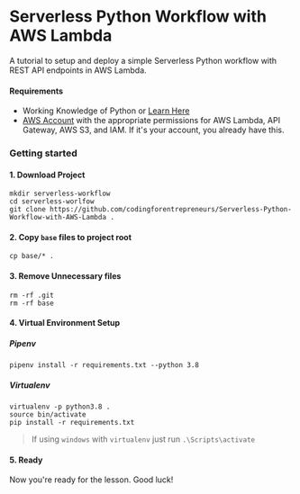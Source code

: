 # Serverless Python Workflow with AWS Lambda
A tutorial to setup and deploy a simple Serverless Python workflow with REST API endpoints in AWS Lambda.

#### Requirements
- Working Knowledge of Python or [Learn Here](https://cfe.sh/projects/30-days-python-38)
- [AWS Account](https://aws.amazon.com) with the appropriate permissions for AWS Lambda, API Gateway, AWS S3, and IAM. If it's your account, you already have this.


### Getting started

#### 1. Download Project
```
mkdir serverless-workflow
cd serverless-worlfow 
git clone https://github.com/codingforentrepreneurs/Serverless-Python-Workflow-with-AWS-Lambda .
```

#### 2. Copy `base` files to project root
```
cp base/* .
```


#### 3. Remove Unnecessary files
```
rm -rf .git
rm -rf base
```


#### 4. Virtual Environment Setup

##### Pipenv
```
pipenv install -r requirements.txt --python 3.8
```

##### Virtualenv
```
virtualenv -p python3.8 .
source bin/activate
pip install -r requirements.txt
```
> If using `windows` with `virtualenv` just run `.\Scripts\activate`


#### 5. Ready
Now you're ready for the lesson. Good luck!